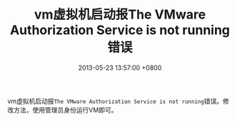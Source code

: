 ﻿---
title: vm虚拟机启动报The VMware Authorization Service is not running错误
date: 2013-05-23 13:57:00 +0800 
layout: post
permalink: /blog/2013/05/23/vm虚拟机启动报The-VMware-Authorization-Service-is-not-running错误.html
categories:
  - 问题一箩筐
tags:
  - VMware
---

vm虚拟机启动报`The VMware Authorization Service is not running`错误。修改方法，使用管理员身份运行VM即可。